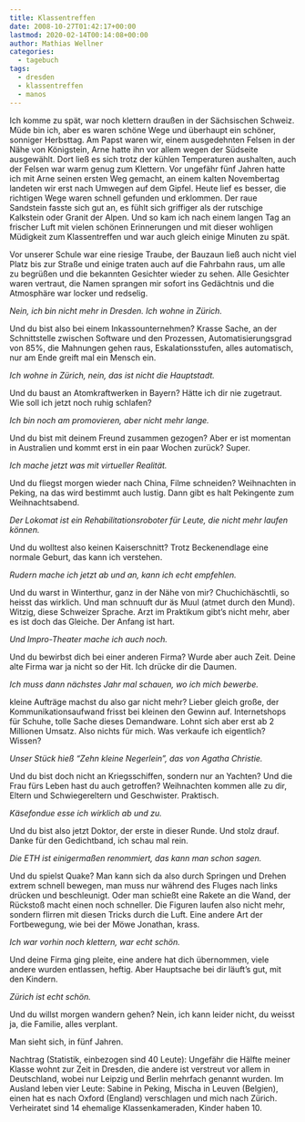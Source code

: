 ```yaml
---
title: Klassentreffen
date: 2008-10-27T01:42:17+00:00
lastmod: 2020-02-14T00:14:08+00:00
author: Mathias Wellner
categories:
  - tagebuch
tags:
  - dresden
  - klassentreffen
  - manos
---
```

Ich komme zu spät, war noch klettern draußen in der Sächsischen Schweiz. Müde bin ich, aber es waren schöne Wege und überhaupt ein schöner, sonniger Herbsttag. Am Papst waren wir, einem ausgedehnten Felsen in der Nähe von Königstein, Arne hatte ihn vor allem wegen der Südseite ausgewählt. Dort ließ es sich trotz der kühlen Temperaturen aushalten, auch der Felsen war warm genug zum Klettern. Vor ungefähr fünf Jahren hatte ich mit Arne seinen ersten Weg gemacht, an einem kalten Novembertag landeten wir erst nach Umwegen auf dem Gipfel. Heute lief es besser, die richtigen Wege waren schnell gefunden und erklommen. Der raue Sandstein fasste sich gut an, es fühlt sich griffiger als der rutschige Kalkstein oder Granit der Alpen. Und so kam ich nach einem langen Tag an frischer Luft mit vielen schönen Erinnerungen und mit dieser wohligen Müdigkeit zum Klassentreffen und war auch gleich einige Minuten zu spät.

Vor unserer Schule war eine riesige Traube, der Bauzaun ließ auch nicht viel Platz bis zur Straße und einige traten auch auf die Fahrbahn raus, um alle zu begrüßen und die bekannten Gesichter wieder zu sehen. Alle Gesichter waren vertraut, die Namen sprangen mir sofort ins Gedächtnis und die Atmosphäre war locker und redselig.

_Nein, ich bin nicht mehr in Dresden. Ich wohne in Zürich._

Und du bist also bei einem Inkassounternehmen? Krasse Sache, an der Schnittstelle zwischen Software und den Prozessen, Automatisierungsgrad von 85%, die Mahnungen gehen raus, Eskalationsstufen, alles automatisch, nur am Ende greift mal ein Mensch ein.

_Ich wohne in Zürich, nein, das ist nicht die Hauptstadt._ 

Und du baust an Atomkraftwerken in Bayern? Hätte ich dir nie zugetraut. Wie soll ich jetzt noch ruhig schlafen?

_Ich bin noch am promovieren, aber nicht mehr lange._ 

Und du bist mit deinem Freund zusammen gezogen? Aber er ist momentan in Australien und kommt erst in ein paar Wochen zurück? Super.

_Ich mache jetzt was mit virtueller Realität._

Und du fliegst morgen wieder nach China, Filme schneiden? Weihnachten in Peking, na das wird bestimmt auch lustig. Dann gibt es halt Pekingente zum Weihnachtsabend.

_Der Lokomat ist ein Rehabilitationsroboter für Leute, die nicht mehr laufen können._

Und du wolltest also keinen Kaiserschnitt? Trotz Beckenendlage eine normale Geburt, das kann ich verstehen.

_Rudern mache ich jetzt ab und an, kann ich echt empfehlen._

Und du warst in Winterthur, ganz in der Nähe von mir? Chuchichäschtli, so heisst das wirklich. Und man schnuuft dur äs Muul (atmet durch den Mund). Witzig, diese Schweizer Sprache. Arzt im Praktikum gibt&#8217;s nicht mehr, aber es ist doch das Gleiche. Der Anfang ist hart.

_Und Impro-Theater mache ich auch noch._

Und du bewirbst dich bei einer anderen Firma? Wurde aber auch Zeit. Deine alte Firma war ja nicht so der Hit. Ich drücke dir die Daumen.

_Ich muss dann nächstes Jahr mal schauen, wo ich mich bewerbe._

kleine Aufträge machst du also gar nicht mehr? Lieber gleich große, der Kommunikationsaufwand frisst bei kleinen den Gewinn auf. Internetshops für Schuhe, tolle Sache dieses Demandware. Lohnt sich aber erst ab 2 Millionen Umsatz. Also nichts für mich. Was verkaufe ich eigentlich? Wissen?

_Unser Stück hieß &#8220;Zehn kleine Negerlein&#8221;, das von Agatha Christie._

Und du bist doch nicht an Kriegsschiffen, sondern nur an Yachten? Und die Frau fürs Leben hast du auch getroffen? Weihnachten kommen alle zu dir, Eltern und Schwiegereltern und Geschwister. Praktisch.

_Käsefondue esse ich wirklich ab und zu._

Und du bist also jetzt Doktor, der erste in dieser Runde. Und stolz drauf. Danke für den Gedichtband, ich schau mal rein.

_Die ETH ist einigermaßen renommiert, das kann man schon sagen._

Und du spielst Quake? Man kann sich da also durch Springen und Drehen extrem schnell bewegen, man muss nur während des Fluges nach links drücken und beschleunigt. Oder man schießt eine Rakete an die Wand, der Rückstoß macht einen noch schneller. Die Figuren laufen also nicht mehr, sondern flirren mit diesen Tricks durch die Luft. Eine andere Art der Fortbewegung, wie bei der Möwe Jonathan, krass.

_Ich war vorhin noch klettern, war echt schön._

Und deine Firma ging pleite, eine andere hat dich übernommen, viele andere wurden entlassen, heftig. Aber Hauptsache bei dir läuft&#8217;s gut, mit den Kindern.

_Zürich ist echt schön._

Und du willst morgen wandern gehen? Nein, ich kann leider nicht, du weisst ja, die Familie, alles verplant.

Man sieht sich, in fünf Jahren.

Nachtrag (Statistik, einbezogen sind 40 Leute): Ungefähr die Hälfte meiner Klasse wohnt zur Zeit in Dresden, die andere ist verstreut vor allem in Deutschland, wobei nur Leipzig und Berlin mehrfach genannt wurden. Im Ausland leben vier Leute: Sabine in Peking, Mischa in Leuven (Belgien), einen hat es nach Oxford (England) verschlagen und mich nach Zürich. Verheiratet sind 14 ehemalige Klassenkameraden, Kinder haben 10.